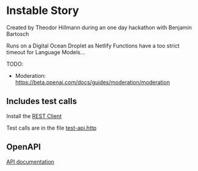 # Instable Story

Created by Theodor Hillmann during an one day hackathon with Benjamin Bartosch

Runs on a Digital Ocean Droplet as Netlify Functions have a too strict timeout for Language Models...

TODO:
- Moderation: https://beta.openai.com/docs/guides/moderation/moderation

## Includes test calls
Install the [REST Client](https://marketplace.visualstudio.com/items?itemName=humao.rest-client)

Test calls are in the file [test-api.http](test-api.http)

## OpenAPI

[API documentation](https://beta.openai.com/docs/api-reference/introduction?lang=node.js)